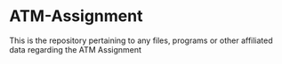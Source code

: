 # ATM-Assignment
This is the repository pertaining to any files, programs or other affiliated data regarding the ATM Assignment
